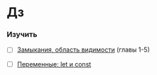 # Дз

### Изучить

- [ ] [Замыкания, область видимости](https://learn.javascript.ru/functions-closures)  (главы 1-5)
- [ ] [Переменные: let и const](https://learn.javascript.ru/let-const)

